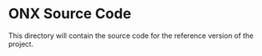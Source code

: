 # ONX Source Code

This directory will contain the source code for the reference version of the project.

